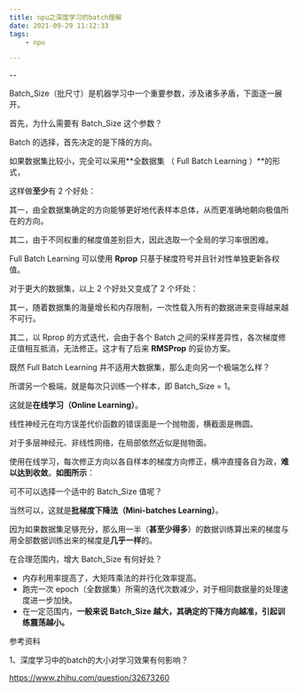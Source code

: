 ```yaml
---
title: npu之深度学习的batch理解
date: 2021-09-29 11:12:33
tags:
	- npu

---
```


--

Batch_Size（批尺寸）是机器学习中一个重要参数，涉及诸多矛盾，下面逐一展开。

首先，为什么需要有 Batch_Size 这个参数？

Batch 的选择，首先决定的是下降的方向。

如果数据集比较小，完全可以采用**全数据集 （ Full Batch Learning ）**的形式，

这样做**至少**有 2 个好处：

其一，由全数据集确定的方向能够更好地代表样本总体，从而更准确地朝向极值所在的方向。

其二，由于不同权重的梯度值差别巨大，因此选取一个全局的学习率很困难。 

Full Batch Learning 可以使用 **Rprop** 只基于梯度符号并且针对性单独更新各权值。

对于更大的数据集，以上 2 个好处又变成了 2 个坏处：

其一，随着数据集的海量增长和内存限制，一次性载入所有的数据进来变得越来越不可行。

其二，以 Rprop 的方式迭代，会由于各个 Batch 之间的采样差异性，各次梯度修正值相互抵消，无法修正。这才有了后来 **RMSProp** 的妥协方案。



既然 Full Batch Learning 并不适用大数据集，那么走向另一个极端怎么样？

所谓另一个极端，就是每次只训练一个样本，即 Batch_Size = 1。

这就是**在线学习（Online Learning）**。

线性神经元在均方误差代价函数的错误面是一个抛物面，横截面是椭圆。

对于多层神经元、非线性网络，在局部依然近似是抛物面。

使用在线学习，每次修正方向以各自样本的梯度方向修正，横冲直撞各自为政，**难以达到收敛**。**如图所示**：



可不可以选择一个适中的 Batch_Size 值呢？

当然可以，这就是**批梯度下降法（Mini-batches Learning）**。

因为如果数据集足够充分，那么用一半（**甚至少得多**）的数据训练算出来的梯度与用全部数据训练出来的梯度是**几乎一样**的。



在合理范围内，增大 Batch_Size 有何好处？

- 内存利用率提高了，大矩阵乘法的并行化效率提高。
- 跑完一次 epoch（全数据集）所需的迭代次数减少，对于相同数据量的处理速度进一步加快。
- 在一定范围内，**一般来说 Batch_Size 越大，其确定的下降方向越准，引起训练震荡越小。**



参考资料

1、深度学习中的batch的大小对学习效果有何影响？

https://www.zhihu.com/question/32673260

